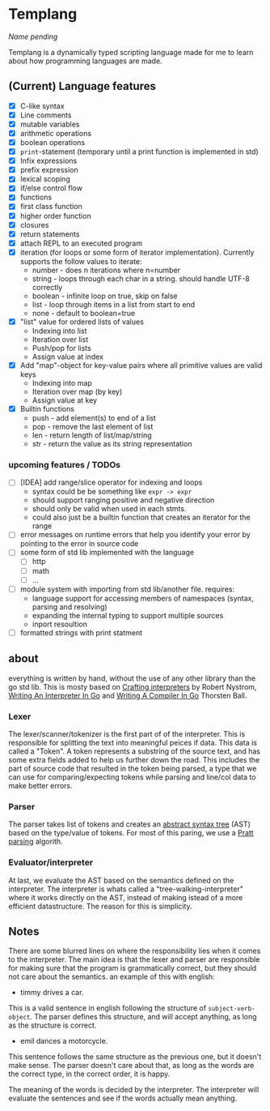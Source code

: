 # Templang

_Name pending_

Templang is a dynamically typed scripting language made for me to learn
about how programming languages are made.

## (Current) Language features

- [x] C-like syntax
- [x] Line comments
- [x] mutable variables
- [x] arithmetic operations
- [x] boolean operations
- [x] `print`-statement (temporary until a print function is implemented in std)
- [x] Infix expressions
- [x] prefix expression
- [x] lexical scoping
- [x] if/else control flow
- [x] functions
- [x] first class function
- [x] higher order function
- [x] closures
- [x] return statements
- [x] attach REPL to an executed program
- [x] iteration (for loops or some form of iterator implementation). Currently supports the follow values to iterate:
  - number - does n iterations where n=number
  - string - loops through each char in a string. should handle UTF-8 correctly
  - boolean - infinite loop on true, skip on false
  - list - loop through items in a list from start to end
  - none - default to boolean=true
- [x] "list" value for ordered lists of values
  - Indexing into list
  - Iteration over list
  - Push/pop for lists
  - Assign value at index
- [x] Add "map"-object for key-value pairs where all primitive values are valid keys
  - Indexing into map
  - Iteration over map (by key)
  - Assign value at key
- [x] Builtin functions
  - push - add element(s) to end of a list
  - pop - remove the last element of list
  - len - return length of list/map/string
  - str - return the value as its string representation

### upcoming features / TODOs

- [ ] \[IDEA\] add range/slice operator for indexing and loops
  - syntax could be be something like `expr -> expr`
  - should support ranging positive and negative direction
  - should only be valid when used in each stmts.
  - could also just be a builtin function that creates an iterator for the range
- [ ] error messages on runtime errors that help you identify your error by pointing to the error in source code
- [ ] some form of std lib implemented with the language
  - [ ] http
  - [ ] math
  - [ ] ...
- [ ] module system with importing from std lib/another file. requires:
  - language support for accessing members of namespaces (syntax, parsing and resolving)
  - expanding the internal typing to support multiple sources
  - inport resoultion
- [ ] formatted strings with print statment

## about

everything is written by hand, without the use of any other library than the go std lib.
This is mosty based on [Crafting interpreters] by Robert Nystrom, [Writing An Interpreter In Go] and [Writing A Compiler In Go] Thorsten Ball.

### Lexer

The lexer/scanner/tokenizer is the first part of of the interpreter. This is responsible for
splitting the text into meaningful peices if data. This data is called a "Token". A token represents
a substring of the source text, and has some extra fields added to help us further down the road. This includes
the part of source code that resulted in the token being parsed, a type that we can use for comparing/expecting
tokens while parsing and line/col data to make better errors.

### Parser

The parser takes list of tokens and creates an
[abstract syntax tree] (AST)
based on the type/value of tokens. For most of this paring, we use a
[Pratt parsing] algorith.

### Evaluator/interpreter

At last, we evaluate the AST based on the semantics defined on the interpreter. The interpreter is
whats called a "tree-walking-interpreter" where it works directly on the AST, instead of making
istead of a more efficient datastructure. The reason for this is simplicity.

## Notes

There are some blurred lines on where the responsibility lies when it comes to the interpreter.
The main idea is that the lexer and parser are responsible for making sure that the program
is grammatically correct, but they should not care about the semantics. an example of this with english:

- timmy drives a car.

This is a valid sentence in english following the structure of `subject-verb-object`.
The parser defines this structure, and will accept anything, as long as the structure is correct.

- emil dances a motorcycle.

This sentence follows the same structure as the previous one, but it doesn't make sense. The parser
doesn't care about that, as long as the words are the correct type, in the correct order, it is happy.

The meaning of the words is decided by the interpreter. The interpreter will evaluate the sentences
and see if the words actually mean anything.

<!-- ## sources -->

[Pratt parsing]: https://en.wikipedia.org/wiki/Operator-precedence_parser#Pratt_parsing
[abstract syntax tree]: https://en.wikipedia.org/wiki/Abstract_syntax_tree
[Crafting interpreters]: https://craftinginterpreters.com
[Pratt parsers: expression parsing made easy]: https://journal.stuffwithstuff.com/2011/03/19/pratt-parsers-expression-parsing-made-easy/
[Writing An Interpreter In Go]: https://interpreterbook.com
[Writing A Compiler In Go]: https://compilerbook.com
